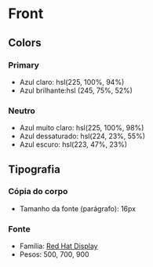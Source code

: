 # Front

## Colors

### Primary

- Azul claro: hsl(225, 100%, 94%)
- Azul brilhante:hsl (245, 75%, 52%)

### Neutro

- Azul muito claro: hsl(225, 100%, 98%)
- Azul dessaturado: hsl(224, 23%, 55%)
- Azul escuro: hsl(223, 47%, 23%)

## Tipografia

### Cópia do corpo

- Tamanho da fonte (parágrafo): 16px

### Fonte

- Família: [Red Hat Display](https://fonts.google.com/specimen/Red+Hat+Display)
- Pesos: 500, 700, 900